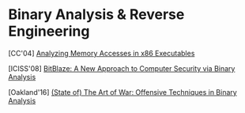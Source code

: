 # Binary Analysis & Reverse Engineering

[CC'04] [Analyzing Memory Accesses in x86
Executables](https://research.cs.wisc.edu/wpis/papers/cc04.pdf) 

[ICISS'08] [BitBlaze: A New Approach to Computer Security via Binary
Analysis](https://www.comp.nus.edu.sg/~liangzk/papers/iciss08.pdf) 

[Oakland'16] [(State of) The Art of War: Offensive Techniques in Binary
Analysis](http://sefcom.asu.edu/publications/sok-the-art-of-war-offensive-techniques-in-binary-analysis-oakland2016.pdf) 
